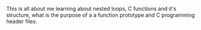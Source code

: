 This is all about me learning about nested loops, C functions and it's structure, what is the purpose of a a function prototype and C programming header files.